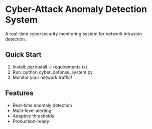 
# Cyber-Attack Anomaly Detection System

A real-time cybersecurity monitoring system for network intrusion detection.

## Quick Start
1. Install: pip install -r requirements.txt
2. Run: python cyber_defense_system.py
3. Monitor your network traffic!

## Features
- Real-time anomaly detection
- Multi-level alerting
- Adaptive thresholds
- Production-ready

